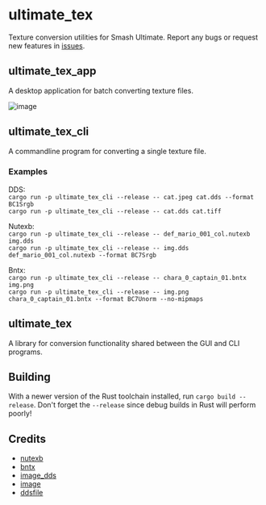 # ultimate_tex
Texture conversion utilities for Smash Ultimate. Report any bugs or request new features in [issues](https://github.com/ScanMountGoat/ultimate_tex/issues).

## ultimate_tex_app
A desktop application for batch converting texture files.

![image](https://user-images.githubusercontent.com/23301691/216787389-93b1484e-1560-4f45-8e9a-b7b60b19cdf4.png)

## ultimate_tex_cli
A commandline program for converting a single texture file.

### Examples
DDS:  
`cargo run -p ultimate_tex_cli --release -- cat.jpeg cat.dds --format BC1Srgb`  
`cargo run -p ultimate_tex_cli --release -- cat.dds cat.tiff`  

Nutexb:  
`cargo run -p ultimate_tex_cli --release -- def_mario_001_col.nutexb img.dds`  
`cargo run -p ultimate_tex_cli --release -- img.dds def_mario_001_col.nutexb --format BC7Srgb`  

Bntx:  
`cargo run -p ultimate_tex_cli --release -- chara_0_captain_01.bntx img.png`  
`cargo run -p ultimate_tex_cli --release -- img.png chara_0_captain_01.bntx --format BC7Unorm --no-mipmaps`  

## ultimate_tex
A library for conversion functionality shared between the GUI and CLI programs.

## Building
With a newer version of the Rust toolchain installed, run `cargo build --release`. 
Don't forget the `--release` since debug builds in Rust will perform poorly!

## Credits
- [nutexb](https://github.com/jam1garner/nutexb)
- [bntx](https://github.com/jam1garner/bntx)
- [image_dds](https://github.com/ScanMountGoat/image_dds)
- [image](https://github.com/image-rs/image)
- [ddsfile](https://github.com/SiegeEngine/ddsfile)
